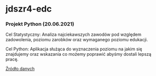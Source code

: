 # jdszr4-edc

### Projekt Python (20.06.2021)

Cel Statystyczny: Analiza najciekawszych zawodów pod względem zadowolenia, poziomu zarobków oraz wymaganego poziomu edukacji.

Cel Python: Aplikacja służąca do wyznaczenia poziomu na jakim się znajdujemy oraz wskazania co możemy poprawić abyśmy dostali lepszą pracę.

[Źródło danych](https://www.kaggle.com/datasets/pavansubhasht/ibm-hr-analytics-attrition-dataset)